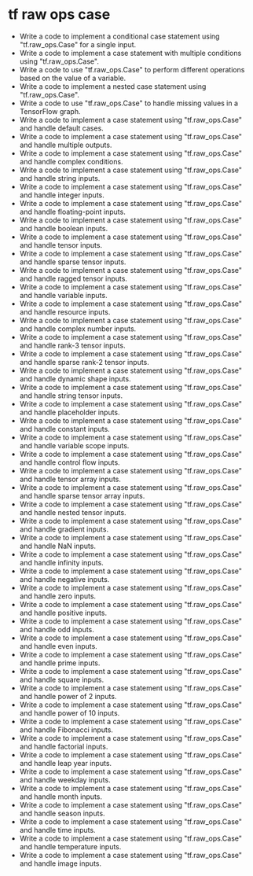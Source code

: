 # tf raw ops case

- Write a code to implement a conditional case statement using "tf.raw_ops.Case" for a single input.
- Write a code to implement a case statement with multiple conditions using "tf.raw_ops.Case".
- Write a code to use "tf.raw_ops.Case" to perform different operations based on the value of a variable.
- Write a code to implement a nested case statement using "tf.raw_ops.Case".
- Write a code to use "tf.raw_ops.Case" to handle missing values in a TensorFlow graph.
- Write a code to implement a case statement using "tf.raw_ops.Case" and handle default cases.
- Write a code to implement a case statement using "tf.raw_ops.Case" and handle multiple outputs.
- Write a code to implement a case statement using "tf.raw_ops.Case" and handle complex conditions.
- Write a code to implement a case statement using "tf.raw_ops.Case" and handle string inputs.
- Write a code to implement a case statement using "tf.raw_ops.Case" and handle integer inputs.
- Write a code to implement a case statement using "tf.raw_ops.Case" and handle floating-point inputs.
- Write a code to implement a case statement using "tf.raw_ops.Case" and handle boolean inputs.
- Write a code to implement a case statement using "tf.raw_ops.Case" and handle tensor inputs.
- Write a code to implement a case statement using "tf.raw_ops.Case" and handle sparse tensor inputs.
- Write a code to implement a case statement using "tf.raw_ops.Case" and handle ragged tensor inputs.
- Write a code to implement a case statement using "tf.raw_ops.Case" and handle variable inputs.
- Write a code to implement a case statement using "tf.raw_ops.Case" and handle resource inputs.
- Write a code to implement a case statement using "tf.raw_ops.Case" and handle complex number inputs.
- Write a code to implement a case statement using "tf.raw_ops.Case" and handle rank-3 tensor inputs.
- Write a code to implement a case statement using "tf.raw_ops.Case" and handle sparse rank-2 tensor inputs.
- Write a code to implement a case statement using "tf.raw_ops.Case" and handle dynamic shape inputs.
- Write a code to implement a case statement using "tf.raw_ops.Case" and handle string tensor inputs.
- Write a code to implement a case statement using "tf.raw_ops.Case" and handle placeholder inputs.
- Write a code to implement a case statement using "tf.raw_ops.Case" and handle constant inputs.
- Write a code to implement a case statement using "tf.raw_ops.Case" and handle variable scope inputs.
- Write a code to implement a case statement using "tf.raw_ops.Case" and handle control flow inputs.
- Write a code to implement a case statement using "tf.raw_ops.Case" and handle tensor array inputs.
- Write a code to implement a case statement using "tf.raw_ops.Case" and handle sparse tensor array inputs.
- Write a code to implement a case statement using "tf.raw_ops.Case" and handle nested tensor inputs.
- Write a code to implement a case statement using "tf.raw_ops.Case" and handle gradient inputs.
- Write a code to implement a case statement using "tf.raw_ops.Case" and handle NaN inputs.
- Write a code to implement a case statement using "tf.raw_ops.Case" and handle infinity inputs.
- Write a code to implement a case statement using "tf.raw_ops.Case" and handle negative inputs.
- Write a code to implement a case statement using "tf.raw_ops.Case" and handle zero inputs.
- Write a code to implement a case statement using "tf.raw_ops.Case" and handle positive inputs.
- Write a code to implement a case statement using "tf.raw_ops.Case" and handle odd inputs.
- Write a code to implement a case statement using "tf.raw_ops.Case" and handle even inputs.
- Write a code to implement a case statement using "tf.raw_ops.Case" and handle prime inputs.
- Write a code to implement a case statement using "tf.raw_ops.Case" and handle square inputs.
- Write a code to implement a case statement using "tf.raw_ops.Case" and handle power of 2 inputs.
- Write a code to implement a case statement using "tf.raw_ops.Case" and handle power of 10 inputs.
- Write a code to implement a case statement using "tf.raw_ops.Case" and handle Fibonacci inputs.
- Write a code to implement a case statement using "tf.raw_ops.Case" and handle factorial inputs.
- Write a code to implement a case statement using "tf.raw_ops.Case" and handle leap year inputs.
- Write a code to implement a case statement using "tf.raw_ops.Case" and handle weekday inputs.
- Write a code to implement a case statement using "tf.raw_ops.Case" and handle month inputs.
- Write a code to implement a case statement using "tf.raw_ops.Case" and handle season inputs.
- Write a code to implement a case statement using "tf.raw_ops.Case" and handle time inputs.
- Write a code to implement a case statement using "tf.raw_ops.Case" and handle temperature inputs.
- Write a code to implement a case statement using "tf.raw_ops.Case" and handle image inputs.
